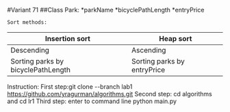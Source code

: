 #Variant 71
##Class Park:
*parkName
*bicyclePathLength
\*entryPrice

    Sort methods:

| Insertion sort                     | Heap sort                   |
| ---------------------------------- | --------------------------- |
| Descending                         | Ascending                   |
| Sorting parks by bicyclePathLength | Sorting parks by entryPrice |

Instruction:
First step:git clone --branch lab1 https://github.com/yragurman/algorithms.git
Second step: cd algorithms and cd lr1
Third step: enter to command line python main.py
